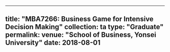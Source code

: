   ---
title: "MBA7266: Business Game for Intensive Decision Making"
collection: ta
type: "Graduate"
permalink: 
venue: "School of Business, Yonsei University"
date: 2018-08-01
---
